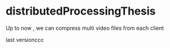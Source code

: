 # distributedProcessingThesis
Up to now , we can compress multi video files from each client

last versionccc